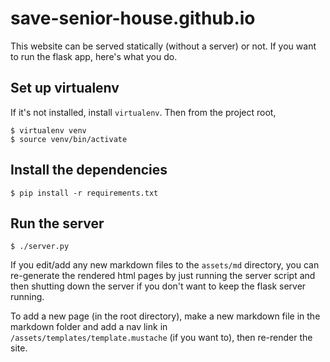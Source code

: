 # save-senior-house.github.io

This website can be served statically (without a server) or not. If you want to run the flask app, here's what you do.

## Set up virtualenv

If it's not installed, install `virtualenv`. Then from the project root,

```console
$ virtualenv venv
$ source venv/bin/activate
```

## Install the dependencies

```console
$ pip install -r requirements.txt
```

## Run the server

```console
$ ./server.py
```
If you edit/add any new markdown files to the `assets/md` directory, you can re-generate the rendered html pages by just running the server script and then shutting down the server if you don't want to keep the flask server running.

To add a new page (in the root directory), make a new markdown file in the markdown folder and add a nav link in `/assets/templates/template.mustache` (if you want to), then re-render the site.
